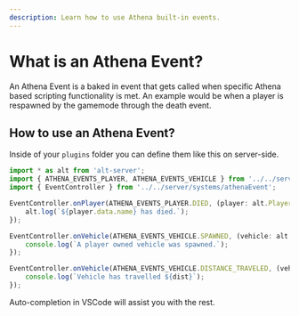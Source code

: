 ```yaml
---
description: Learn how to use Athena built-in events.
---
```


# What is an Athena Event?

An Athena Event is a baked in event that gets called when specific Athena based scripting functionality is met. An example would be when a player is respawned by the gamemode through the death event.

## How to use an Athena Event?

Inside of your `plugins` folder you can define them like this on server-side.

```ts
import * as alt from 'alt-server';
import { ATHENA_EVENTS_PLAYER, ATHENA_EVENTS_VEHICLE } from '../../server/enums/athena';
import { EventController } from '../../server/systems/athenaEvent';

EventController.onPlayer(ATHENA_EVENTS_PLAYER.DIED, (player: alt.Player) => {
    alt.log(`${player.data.name} has died.`);
});

EventController.onVehicle(ATHENA_EVENTS_VEHICLE.SPAWNED, (vehicle: alt.Vehicle) => {
    console.log(`A player owned vehicle was spawned.`);
});

EventController.onVehicle(ATHENA_EVENTS_VEHICLE.DISTANCE_TRAVELED, (vehicle: alt.Vehicle, dist: number) => {
    console.log(`Vehicle has travelled ${dist}`);
});
```

Auto-completion in VSCode will assist you with the rest.
